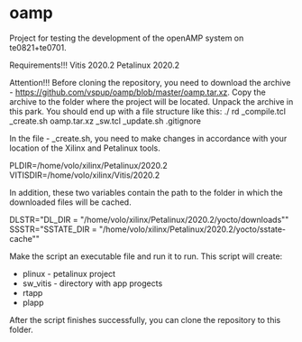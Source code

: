 # oamp
Project for testing the development of the openAMP system on te0821+te0701.

Requirements!!!
Vitis 2020.2
Petalinux 2020.2

Attention!!!
Before cloning the repository, you need to download the archive - https://github.com/vspup/oamp/blob/master/oamp.tar.xz. 
Copy the archive to the folder where the project will be located. 
Unpack the archive in this park. 
You should end up with a file structure like this:
./
  rd
  _compile.tcl
  _create.sh
  oamp.tar.xz
  _sw.tcl
  _update.sh
  .gitignore
  
In the file - _create.sh, you need to make changes in accordance with your location of the Xilinx and Petalinux tools.
  
  PLDIR=/home/volo/xilinx/Petalinux/2020.2
  VITISDIR=/home/volo/xilinx/Vitis/2020.2

In addition, these two variables contain the path to the folder in which the downloaded files will be cached.
  
  DLSTR="DL_DIR = \"/home/volo/xilinx/Petalinux/2020.2/yocto/downloads\""
  SSSTR="SSTATE_DIR = \"/home/volo/xilinx/Petalinux/2020.2/yocto/sstate-cache\""  

Make the script an executable file and run it to run. This script will create:
- plinux - petalinux project
- sw_vitis - directory with app progects
- rtapp
- plapp

After the script finishes successfully, you can clone the repository to this folder.

